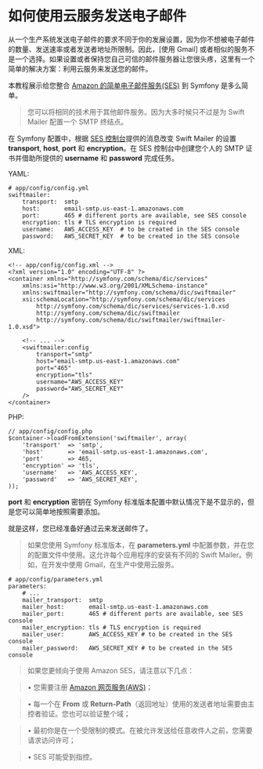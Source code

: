 # 如何使用云服务发送电子邮件

从一个生产系统发送电子邮件的要求不同于你的发展设置，因为你不想被电子邮件的数量、发送速率或者发送者地址所限制。因此，[使用 Gmail] 或者相似的服务不是一个选择。如果设置或者保持您自己可信的邮件服务器让您很头疼，这里有一个简单的解决方案：利用云服务来发送您的邮件。

本教程展示给您整合 [Amazon 的简单电子邮件服务(SES)](http://aws.amazon.com/cn/ses/) 到 Symfony 是多么简单。

> 您可以将相同的技术用于其他邮件服务。因为大多时候只不过是为 Swift Mailer 配置一个 SMTP 终结点。

在 Symfony 配置中，根据 [SES 控制台](https://console.aws.amazon.com/ses/)提供的消息改变 Swift Mailer 的设置 **transport**, **host**, **port** 和 **encryption**。在 SES 控制台中创建您个人的 SMTP 证书并借助所提供的 **username** 和 **password** 完成任务。

YAML:

```
# app/config/config.yml
swiftmailer:
    transport:  smtp
    host:       email-smtp.us-east-1.amazonaws.com
    port:       465 # different ports are available, see SES console
    encryption: tls # TLS encryption is required
    username:   AWS_ACCESS_KEY  # to be created in the SES console
    password:   AWS_SECRET_KEY  # to be created in the SES console
```

XML:

```
<!-- app/config/config.xml -->
<?xml version="1.0" encoding="UTF-8" ?>
<container xmlns="http://symfony.com/schema/dic/services"
    xmlns:xsi="http://www.w3.org/2001/XMLSchema-instance"
    xmlns:swiftmailer="http://symfony.com/schema/dic/swiftmailer"
    xsi:schemaLocation="http://symfony.com/schema/dic/services
        http://symfony.com/schema/dic/services/services-1.0.xsd
        http://symfony.com/schema/dic/swiftmailer
        http://symfony.com/schema/dic/swiftmailer/swiftmailer-1.0.xsd">

    <!-- ... -->
    <swiftmailer:config
        transport="smtp"
        host="email-smtp.us-east-1.amazonaws.com"
        port="465"
        encryption="tls"
        username="AWS_ACCESS_KEY"
        password="AWS_SECRET_KEY"
    />
</container>
```

PHP:

```
// app/config/config.php
$container->loadFromExtension('swiftmailer', array(
    'transport'  => 'smtp',
    'host'       => 'email-smtp.us-east-1.amazonaws.com',
    'port'       => 465,
    'encryption' => 'tls',
    'username'   => 'AWS_ACCESS_KEY',
    'password'   => 'AWS_SECRET_KEY',
));
```

**port** 和 **encryption** 密钥在 Symfony 标准版本配置中默认情况下是不显示的，但是您可以简单地按照需要添加。  

就是这样，您已经准备好通过云来发送邮件了。

> 如果您使用 Symfony 标准版本，在 **parameters.yml** 中配置参数，并在您的配置文件中使用。这允许每个应用程序的安装有不同的 Swift Mailer。例如，在开发中使用 Gmail，在生产中使用云服务。

```
# app/config/parameters.yml
parameters:
    # ...
    mailer_transport:  smtp
    mailer_host:       email-smtp.us-east-1.amazonaws.com
    mailer_port:       465 # different ports are available, see SES console
    mailer_encryption: tls # TLS encryption is required
    mailer_user:       AWS_ACCESS_KEY # to be created in the SES console
    mailer_password:   AWS_SECRET_KEY # to be created in the SES console
```

> 如果您更倾向于使用 Amazon SES，请注意以下几点：

> •	您需要注册 [Amazon 网页服务(AWS)](http://aws.amazon.com/cn/)；

> •	每一个在 **From** 或 **Return-Path**（返回地址）使用的发送者地址需要由主控者验证。您也可以验证整个域；

> •	最初你是在一个受限制的模式。在被允许发送给任意收件人之前，您需要请求访问许可；

> •	SES 可能受到指控。
